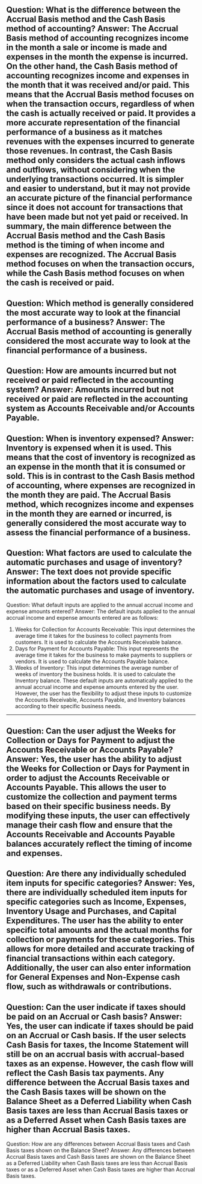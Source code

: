 Question: What is the difference between the Accrual Basis method and the Cash Basis method of accounting?
Answer: The Accrual Basis method of accounting recognizes income in the month a sale or income is made and expenses in the month the expense is incurred. On the other hand, the Cash Basis method of accounting recognizes income and expenses in the month that it was received and/or paid. 
This means that the Accrual Basis method focuses on when the transaction occurs, regardless of when the cash is actually received or paid. It provides a more accurate representation of the financial performance of a business as it matches revenues with the expenses incurred to generate those revenues.
In contrast, the Cash Basis method only considers the actual cash inflows and outflows, without considering when the underlying transactions occurred. It is simpler and easier to understand, but it may not provide an accurate picture of the financial performance since it does not account for transactions that have been made but not yet paid or received.
In summary, the main difference between the Accrual Basis method and the Cash Basis method is the timing of when income and expenses are recognized. The Accrual Basis method focuses on when the transaction occurs, while the Cash Basis method focuses on when the cash is received or paid.
---
Question: Which method is generally considered the most accurate way to look at the financial performance of a business?
Answer: The Accrual Basis method of accounting is generally considered the most accurate way to look at the financial performance of a business.
---
Question: How are amounts incurred but not received or paid reflected in the accounting system?
Answer: Amounts incurred but not received or paid are reflected in the accounting system as Accounts Receivable and/or Accounts Payable.
---
Question: When is inventory expensed?
Answer: Inventory is expensed when it is used. This means that the cost of inventory is recognized as an expense in the month that it is consumed or sold. This is in contrast to the Cash Basis method of accounting, where expenses are recognized in the month they are paid. The Accrual Basis method, which recognizes income and expenses in the month they are earned or incurred, is generally considered the most accurate way to assess the financial performance of a business.
---
Question: What factors are used to calculate the automatic purchases and usage of inventory?
Answer: The text does not provide specific information about the factors used to calculate the automatic purchases and usage of inventory.
---
Question: What default inputs are applied to the annual accrual income and expense amounts entered?
Answer: The default inputs applied to the annual accrual income and expense amounts entered are as follows:
1. Weeks for Collection for Accounts Receivable: This input determines the average time it takes for the business to collect payments from customers. It is used to calculate the Accounts Receivable balance.
2. Days for Payment for Accounts Payable: This input represents the average time it takes for the business to make payments to suppliers or vendors. It is used to calculate the Accounts Payable balance.
3. Weeks of Inventory: This input determines the average number of weeks of inventory the business holds. It is used to calculate the Inventory balance.
These default inputs are automatically applied to the annual accrual income and expense amounts entered by the user. However, the user has the flexibility to adjust these inputs to customize the Accounts Receivable, Accounts Payable, and Inventory balances according to their specific business needs.
---
Question: Can the user adjust the Weeks for Collection or Days for Payment to adjust the Accounts Receivable or Accounts Payable?
Answer: Yes, the user has the ability to adjust the Weeks for Collection or Days for Payment in order to adjust the Accounts Receivable or Accounts Payable. This allows the user to customize the collection and payment terms based on their specific business needs. By modifying these inputs, the user can effectively manage their cash flow and ensure that the Accounts Receivable and Accounts Payable balances accurately reflect the timing of income and expenses.
---
Question: Are there any individually scheduled item inputs for specific categories?
Answer: Yes, there are individually scheduled item inputs for specific categories such as Income, Expenses, Inventory Usage and Purchases, and Capital Expenditures. The user has the ability to enter specific total amounts and the actual months for collection or payments for these categories. This allows for more detailed and accurate tracking of financial transactions within each category. Additionally, the user can also enter information for General Expenses and Non-Expense cash flow, such as withdrawals or contributions.
---
Question: Can the user indicate if taxes should be paid on an Accrual or Cash basis?
Answer: Yes, the user can indicate if taxes should be paid on an Accrual or Cash basis. If the user selects Cash Basis for taxes, the Income Statement will still be on an accrual basis with accrual-based taxes as an expense. However, the cash flow will reflect the Cash Basis tax payments. Any difference between the Accrual Basis taxes and the Cash Basis taxes will be shown on the Balance Sheet as a Deferred Liability when Cash Basis taxes are less than Accrual Basis taxes or as a Deferred Asset when Cash Basis taxes are higher than Accrual Basis taxes.
---
Question: How are any differences between Accrual Basis taxes and Cash Basis taxes shown on the Balance Sheet?
Answer: Any differences between Accrual Basis taxes and Cash Basis taxes are shown on the Balance Sheet as a Deferred Liability when Cash Basis taxes are less than Accrual Basis taxes or as a Deferred Asset when Cash Basis taxes are higher than Accrual Basis taxes.
